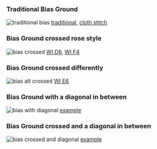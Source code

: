 <style>
table th, td {padding: 20px;}
  th, td {width: 50%; text-align:left;}
  span.elem {border: 1px solid DeepSkyBlue;}
  span.stch {border: 1px solid DarkTurquoise;}
</style>
<body>

<h3 id="bias-trad">Traditional Bias Ground</h3>
<p><img alt="traditional bias" src="https://maetempels.github.io/MAE-gf/images_wt/gf-bias-tr.png">
<a href="https://d-bl.github.io/GroundForge/index.html?m=6-48%20%0A86-4%3Bbricks%3B16%3B16%3B0%3B0&s1=ctct%20B1%3Dct%20C2%3Dct">traditional</a>, 
<a href="https://d-bl.github.io/GroundForge/index.html?m=6-48%20%0A86-4%3Bbricks%3B16%3B16%3B0%3B0&s1=ctc%20B1%3Dtct%20C2%3Dtct">cloth stitch</a>
</p>

<h3 id="bias-crrs">Bias Ground crossed rose style</h3>
<p><img alt="bias crossed" src="https://maetempels.github.io/MAE-gf/images_wt/gf-bias-at.png">
      <a href="https://d-bl.github.io/GroundForge/index.html?m=8-48%0A8314%3Bbricks%3B16%3B16%3B0%3B0&s1=ct%20D2%3Dctct%20A1%3Dctct%20C1%3Dctct%20B2%3Dctct">WI D6</a>,
      <a href="https://d-bl.github.io/GroundForge/index.html?m=1483%208-48%3Bbricks%3B16%3B16%3B0%3B0&s1=ctc%20A2%3Dctcllctc%20C2%3Dctcrrctc">WI F4</a>
</p>

<h3 id="bias-crdf">Bias Ground crossed differently</h3>
<p><img alt="bias alt crossed" src="https://maetempels.github.io/MAE-gf/images_wt/gf-bias-aa.png">
<a href="https://d-bl.github.io/GroundForge/index.html?m=1488-483%208-483148%20831488-4%20488-4831%3Bbricks%3B16%3B16%3B0%3B0&s1=ct%20F3%3Dctct%20E4%3Dctct%20G4%3Dctct%20B1%3Dctct%20H1%3Dctct%20C4%3Dctct%20A2%3Dctct%20H3%3Dctct%20B3%3Dctct%20A4%3Dctct%20D1%3Dctct%20C2%3Dctct%20E2%3Dctct%20D3%3Dctct%20F1%3Dctct%20G4%3Dctct%20G2%3Dctct">WI E6</a>
</p>
  
<h3 id="bias-diag">Bias Ground with a diagonal in between</h3>
<img alt="bias with diagonal" src="https://maetempels.github.io/MAE-gf/images_wt/gf-bias-vg.png">
<a href="https://d-bl.github.io/GroundForge/index.html?m=5-486-%0A-5-486%0A6-5-48%0A%0A%3Bbricks%3B16%3B16%3B0%3B0&s1=ctct%20C2%3Dct%20B1%3Dct%20A3%3Dct">example</a>


<h3 id="bias-crdi">Bias Ground crossed and a diagonal in between</h3>
<img alt="bias crossed and diagonal" src="https://maetempels.github.io/MAE-gf/images_wt/gf-bias-av.png"></td>
<a href="https://d-bl.github.io/GroundForge/index.html?m=8-7-48%0A831214%0A488-7-%0A148312%0A7-488-%0A121483%0A%0A%3Bchecker%3B16%3B16%3B0%3B0&s1=ctct%20E4%3Dct%20F5%3Dct%20B1%3Dct%20D3%3Dct%20A6%3Dct%20C2%3Dct">example</a>


</body>
